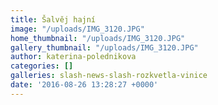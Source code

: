 ```yaml
---
title: Šalvěj hajní
image: "/uploads/IMG_3120.JPG"
home_thumbnail: "/uploads/IMG_3120.JPG"
gallery_thumbnail: "/uploads/IMG_3120.JPG"
author: katerina-polednikova
categories: []
galleries: slash-news-slash-rozkvetla-vinice
date: '2016-08-26 13:28:27 +0000'
---
```

